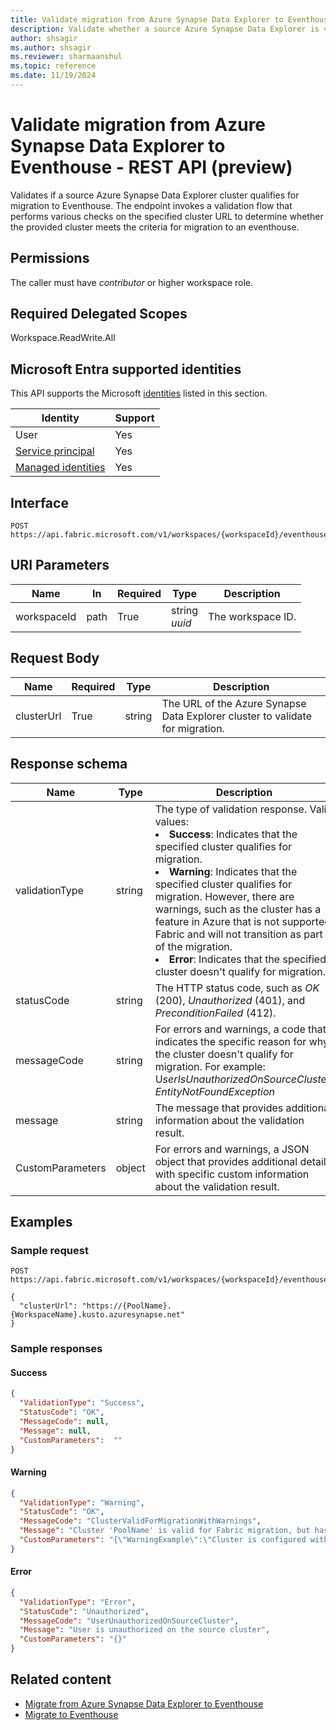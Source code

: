 ```yaml
---
title: Validate migration from Azure Synapse Data Explorer to Eventhouse - REST API (preview)
description: Validate whether a source Azure Synapse Data Explorer is valid for Eventhouse migration.
author: shsagir
ms.author: shsagir
ms.reviewer: sharmaanshul
ms.topic: reference
ms.date: 11/19/2024
---
```

# Validate migration from Azure Synapse Data Explorer to Eventhouse - REST API (preview)

Validates if a source Azure Synapse Data Explorer cluster qualifies for migration to Eventhouse. The endpoint invokes a validation flow that performs various checks on the specified cluster URL to determine whether the provided cluster meets the criteria for migration to an eventhouse.

## Permissions

The caller must have *contributor* or higher workspace role.

## Required Delegated Scopes

Workspace.ReadWrite.All

## Microsoft Entra supported identities

This API supports the Microsoft [identities](/rest/api/fabric/articles/identity-support) listed in this section.

| Identity | Support |
|-|-|
| User | Yes |
| [Service principal](/entra/identity-platform/app-objects-and-service-principals#service-principal-object) | Yes |
| [Managed identities](/entra/identity/managed-identities-azure-resources/overview) | Yes |

## Interface

```http
POST https://api.fabric.microsoft.com/v1/workspaces/{workspaceId}/eventhouses/validateMigrationFromAzure
```

## URI Parameters

| Name | In | Required | Type | Description |
|-|-|-|-|-|
| workspaceId | path | True | string<br />*uuid* | The workspace ID. |

## Request Body

| Name | Required | Type | Description |
|-|-|-|-|
| clusterUrl | True | string | The URL of the Azure Synapse Data Explorer cluster to validate for migration. |

## Response schema

| Name | Type | Description |
|-|-|-|
| validationType | string | The type of validation response. Valid values:<li>**Success**: Indicates that the specified cluster qualifies for migration.</li><li>**Warning**: Indicates that the specified cluster qualifies for migration. However, there are warnings, such as the cluster has a feature in Azure that is not supported Fabric and will not transition as part of the migration.</li><li>**Error**: Indicates that the specified cluster doesn't qualify for migration.</li> |
| statusCode | string | The HTTP status code, such as *OK* (200), *Unauthorized* (401), and *PreconditionFailed* (412). |
| messageCode | string | For errors and warnings, a code that indicates the specific reason for why the cluster doesn't qualify for migration. For example: U*serIsUnauthorizedOnSourceCluster*, *EntityNotFoundException* |
| message | string | The message that provides additional information about the validation result. |
| CustomParameters | object | For errors and warnings, a JSON object that provides additional details with specific custom information about the validation result. |

## Examples

### Sample request

```http
POST https://api.fabric.microsoft.com/v1/workspaces/{workspaceId}/eventhouses/validateMigrationFromAzure

{
  "clusterUrl": "https://{PoolName}.{WorkspaceName}.kusto.azuresynapse.net"
}
```

### Sample responses

#### Success

```json
{
  "ValidationType": "Success",
  "StatusCode": "OK",
  "MessageCode": null,
  "Message": null,
  "CustomParameters":  ""
}
```

#### Warning

```json
{
  "ValidationType": "Warning",
  "StatusCode": "OK",
  "MessageCode": "ClusterValidForMigrationWithWarnings",
  "Message": "Cluster 'PoolName' is valid for Fabric migration, but has warnings.",
  "CustomParameters": "{\"WarningExample\":\"Cluster is configured with {FeatureExample}. {FeatureExample} is not supported in Fabric.\"}"
}
```

#### Error

```json
{
  "ValidationType": "Error",
  "StatusCode": "Unauthorized",
  "MessageCode": "UserUnauthorizedOnSourceCluster",
  "Message": "User is unauthorized on the source cluster",
  "CustomParameters": "{}"
}
```

## Related content

- [Migrate from Azure Synapse Data Explorer to Eventhouse](migrate-synapse-data-explorer.md)
- [Migrate to Eventhouse](migrate-api-to-eventhouse.md)
